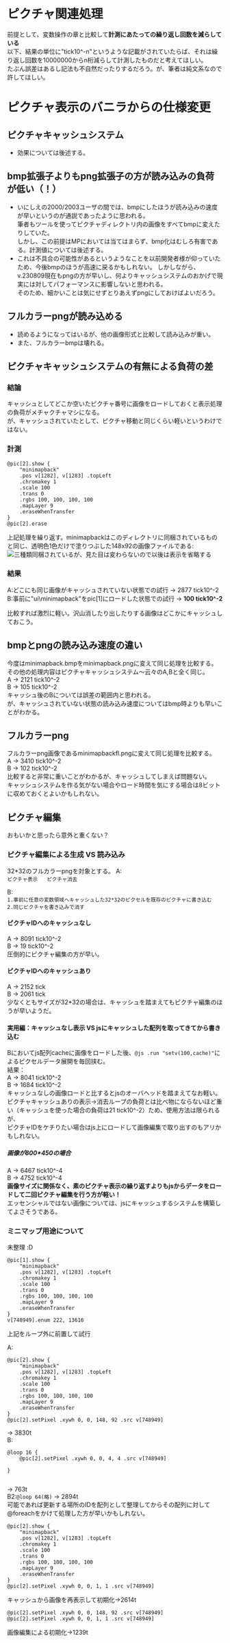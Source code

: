 # ピクチャ関連処理  
前提として、変数操作の章と比較して**計測にあたっての繰り返し回数を減らしている**  
以下、結果の単位に"tick10^-n"というような記載がされていたらば、それは繰り返し回数を10000000からn桁減らして計測したものだと考えてほしい。  
たぶん誤差はあるし記法も不自然だったりするだろう。が、筆者は純文系なので許してほしい。  
  
# ピクチャ表示のバニラからの仕様変更  
## ピクチャキャッシュシステム
- 効果については後述する。  
## bmp拡張子よりもpng拡張子の方が読み込みの負荷が低い（！）  
- いにしえの2000/2003ユーザの間では、bmpにしたほうが読み込みの速度が早いというのが通説であったように思われる。  
  筆者もツールを使ってピクチャディレクトリ内の画像をすべてbmpに変えたりしていた。  
  しかし、この前提はMPにおいては当てはまらず、bmp化はむしろ有害である。計測値については後述する。  
- これは不具合の可能性があるというようなことを以前開発者様が仰っていたため、今後bmpのほうが高速に戻るかもしれない。
  しかしながら、v.230809現在もpngの方が早いし、何よりキャッシュシステムのおかげで現実には対してパフォーマンスに影響しないと思われる。  
  そのため、細かいことは気にせずとりあえずpngにしておけばよいだろう。  
## フルカラーpngが読み込める
- 読めるようになってはいるが、他の画像形式と比較して読み込みが重い。
- また、フルカラーbmpは壊れる。
  
## ピクチャキャッシュシステムの有無による負荷の差  
### 結論  
キャッシュとしてどこか空いたピクチャ番号に画像をロードしておくと表示処理の負荷がメチャクチャマシになる。  
が、キャッシュされていたとして、ピクチャ移動と同じくらい軽いというわけではない。  
### 計測  
```
@pic[2].show {
    "minimapback"
    .pos v[1282], v[1283] .topLeft
    .chromakey 1
    .scale 100
    .trans 0
    .rgbs 100, 100, 100, 100
    .mapLayer 9
    .eraseWhenTransfer
}
@pic[2].erase
```
上記処理を繰り返す。minimapbackはこのディレクトリに同梱されているものと同じ、透明色1色だけで塗りつぶした148x92の画像ファイルである:    
![三種類同梱されているが、見た目は変わらないので以後は表示を省略する](./img/minimapback.bmp)
    
### 結果  
A:どこにも同じ画像がキャッシュされていない状態での試行 -> 2877 tick10^-2  
B:事前に"ui\minimapback"をpic[1]にロードした状態での試行  -> **100 tick10^-2**  
  
比較すれば激烈に軽い。沢山消したり出したりする画像はどこかにキャッシュしておこう。  
  
## bmpとpngの読み込み速度の違い  
今度はminimapback.bmpをminimapback.pngに変えて同じ処理を比較する。  
その他の処理内容はピクチャキャッシュシステム〜云々のA,Bと全く同じ。  
A -> 2121 tick10^-2  
B -> 105 tick10^-2  
キャッシュ後のBについては誤差の範囲内と思われる。  
が、キャッシュされていない状態の読み込み速度についてはbmp時よりも早いことがわかる。  
  
## フルカラーpng  
フルカラーpng画像であるminimapbackfl.pngに変えて同じ処理を比較する。  
A -> 3410 tick10^-2  
B -> 102 tick10^-2  
比較すると非常に重いことがわかるが、キャッシュしてしまえば問題ない。  
キャッシュシステムを作る気がない場合やロード時間を気にする場合は8ビットに収めておくとよいかもしれない。  



  
## ピクチャ編集  
おもいかと思ったら意外と重くない？  

### ピクチャ編集による生成 VS 読み込み
32*32のフルカラーpngを対象とする。
A:  
``ピクチャ表示  
ピクチャ消去``
  
B:  
``1.事前に任意の変数領域へキャッシュした32*32のピクセルを既存のピクチャに書き込む  
2.同じピクチャを書き込みで消す``
  
#### ピクチャIDへのキャッシュなし
A -> 8091 tick10^-2  
B -> 19 tick10^-2  
圧倒的にピクチャ編集の方が早い。
#### ピクチャIDへのキャッシュあり
A -> 2152 tick  
B -> 2061 tick  
少なくともサイズが32*32の場合は、キャッシュを踏まえてもピクチャ編集のほうが早いようだ。  
#### 実用編：キャッシュなし表示 VS jsにキャッシュした配列を取ってきてから書き込む
Bにおいてjs配列cacheに画像をロードした後、`@js .run "setv(100,cache)"`によるピクセルデータ展開を毎回挟む。  
結果：  
A -> 8041 tick10^-2  
B -> 1684 tick10^-2  
キャッシュなしの画像ロードと比するとjsのオーバヘッドを踏まえてなお軽い。  
ピクチャキャッシュありの表示->消去ループの負荷とは比べ物にならないほど重い（キャッシュを使った場合の負荷は21 tick10^-2）ため、使用方法は限られるが、  
ピクチャIDをケチりたい場合はjs上にロードして画像編集で取り出すのもアリかもしれない。
##### 画像が800*450の場合
A -> 6467 tick10^-4  
B -> 4752 tick10^-4  
**画像サイズに関係なく、素のピクチャ表示の繰り返すよりもjsからデータをロードして二回ピクチャ編集を行う方が軽い！**  
エッセンシャルではない画像については、jsにキャッシュするシステムを構築してよさそうである。  

### ミニマップ用途について
未整理 :D  
```
@pic[1].show {
    "minimapback"
    .pos v[1282], v[1283] .topLeft
    .chromakey 1
    .scale 100
    .trans 0
    .rgbs 100, 100, 100, 100
    .mapLayer 9
    .eraseWhenTransfer
}
v[748949].enum 222, 13616
```
上記をループ外に前置して試行

A:
```
@pic[2].show {
    "minimapback"
    .pos v[1282], v[1283] .topLeft
    .chromakey 1
    .scale 100
    .trans 0
    .rgbs 100, 100, 100, 100
    .mapLayer 9
    .eraseWhenTransfer
}
@pic[2].setPixel .xywh 0, 0, 148, 92 .src v[748949]
```
 -> 3830t  
B:  
```  
@loop 16 {
    @pic[2].setPixel .xywh 0, 0, 4, 4 .src v[748949]
    
}


```  
-> 763t  
B2:`@loop 64(略)` -> 2894t  
可能であれば更新する場所のIDを配列として整理してからその配列に対して@foreachをかけて処理した方が早いかもしれない。 

```
@pic[2].show {
    "minimapback"
    .pos v[1282], v[1283] .topLeft
    .chromakey 1
    .scale 100
    .trans 0
    .rgbs 100, 100, 100, 100
    .mapLayer 9
    .eraseWhenTransfer
}
@pic[2].setPixel .xywh 0, 0, 1, 1 .src v[748949]
```
キャッシュから画像を再表示して初期化->2614t  
```
@pic[2].setPixel .xywh 0, 0, 148, 92 .src v[748949]
@pic[2].setPixel .xywh 0, 0, 1, 1 .src v[748949]
```
画像編集による初期化->1239t  
